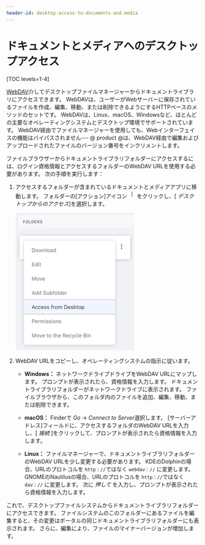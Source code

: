 ```yaml
---
header-id: desktop-access-to-documents-and-media
---
```


# ドキュメントとメディアへのデスクトップアクセス

[TOC levels=1-4]

[WebDAV](https://en.wikipedia.org/wiki/WebDAV)介してデスクトップファイルマネージャーからドキュメントライブラリにアクセスできます。 WebDAVは、ユーザーがWebサーバーに保存されているファイルを作成、編集、移動、または削除できるようにするHTTPベースのメソッドのセットです。 WebDAVは、Linux、macOS、Windowsなど、ほとんどの主要なオペレーティングシステムとデスクトップ環境でサポートされています。 WebDAV経由でファイルマネージャーを使用しても、Webインターフェイスの機能はバイパスされません--- @ product @は、WebDAV経由で編集およびアップロードされたファイルのバージョン番号をインクリメントします。

ファイルブラウザーからドキュメントライブラリフォルダーにアクセスするには、ログイン資格情報とアクセスするフォルダーのWebDAV URLを使用する必要があります。 次の手順を実行します：

1.  アクセスするフォルダーが含まれているドキュメントとメディアアプリに移動します。 フォルダーの[アクション]アイコン ![Actions](../../../../images/icon-actions.png) をクリックし、[ *デスクトップからのアクセス*]を選択します。

    ![図1：[デスクトップからのアクセス]を選択して、フォルダーのWebDAV URLを取得します。](../../../../images/dm-access-from-desktop-action.png)

2.  WebDAV URLをコピーし、オペレーティングシステムの指示に従います。

      - **Windows：** ネットワークドライブドライブをWebDAV URLにマップします。 プロンプトが表示されたら、資格情報を入力します。 ドキュメントライブラリフォルダーがネットワークドライブに表示されます。 ファイルブラウザから、このフォルダ内のファイルを追加、編集、移動、または削除できます。

      - **macOS：** Finderで *Go* → *Connect to Server*選択します。 [サーバーアドレス]フィールドに、アクセスするフォルダのWebDAV URLを入力し、[ *接続* ]をクリックして、プロンプトが表示されたら資格情報を入力します。

      - **Linux：** ファイルマネージャーで、ドキュメントライブラリフォルダーのWebDAV URLを少し変更する必要があります。 KDEのDolphinの場合、URLのプロトコルを `http：//`ではなく `webdav：//` に変更します。 GNOMEのNautilusの場合、URLのプロトコルを `http：//`ではなく `dav：//` に変更します。 次に *押して* を入力し、プロンプトが表示されたら資格情報を入力します。

これで、デスクトップファイルシステムからドキュメントライブラリフォルダーにアクセスできます。 ファイルシステムのこのフォルダーにあるファイルを編集すると、その変更はポータルの同じドキュメントライブラリフォルダーにも表示されます。 さらに、編集により、ファイルのマイナーバージョンが増加します。
